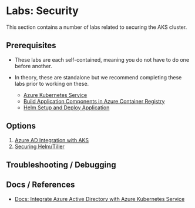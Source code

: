 # Labs: Security

This section contains a number of labs related to securing the AKS cluster.

## Prerequisites

* These labs are each self-contained, meaning you do not have to do one before another. 

* In theory, these are standalone but we recommend completing these labs prior to working on these.
    * [Azure Kubernetes Service](../create-aks-cluster/README.md)
    * [Build Application Components in Azure Container Registry](../build-application/README.md)
    * [Helm Setup and Deploy Application](../helm-setup-deploy/README.md)

## Options

1. [Azure AD Integration with AKS](create-rbacwithazuread-cluster/README.md)
2. [Securing Helm/Tiller](secure-tiller/README.md)

## Troubleshooting / Debugging


## Docs / References

* [Docs: Integrate Azure Active Directory with Azure Kubernetes Service](https://docs.microsoft.com/en-us/azure/aks/aad-integration)
